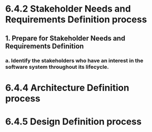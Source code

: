 # 6.4.2 Stakeholder Needs and Requirements Definition process
## 1. Prepare for Stakeholder Needs and Requirements Definition
### a. Identify the stakeholders who have an interest in the software system throughout its lifecycle.

# 6.4.4 Architecture Definition process

# 6.4.5 Design Definition process
